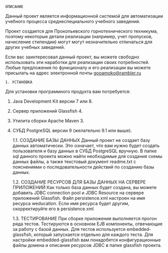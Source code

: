     ОПИСАНИЕ
Данный проект является информационной системой для автоматизации
учебного процесса среднеспециального учебного заведения.

Проект создается для Прокопьевского горнотехнического техникума, поэтому
некоторые детали реализации (например, учет пропусков, начисление стипендии)
могут могут незначительно отличаться для других учебных заведений.

Если вас заинтересовал данный проект, вы можете свободно использовать эти
наработки для реализации своих потребностей. Любые предложения по функционалу
и его реализации вы можете присылать на адрес электронной почты gooamoko@rambler.ru


    1. УСТАНОВКА
Для установки программного продукта вам потребуется:
1. Java Development Kit версии 7 или 8.
2. Сервер приложений Glassfish 4.
3. Утилита сборки Apache Maven 3.
4. СУБД PostgreSQL версии 9 (желательно 9.1 или выше).


    1.1. СОЗДАНИЕ БАЗЫ ДАННЫХ
Данный проект не создает базу данных автоматически. Это означает, что вам нужно
будет создать пользователя и базу данных в СУБД PostgreSQL вручную.
В папке sql данного проекта можно найти необходимые для создания схемы данных
файлы, а также текстовый документ readme.txt с пояснениями о последовательности
действий по созданию базы данных.


    1.2. СОЗДАНИЕ РЕСУРСОВ ДЛЯ БАЗЫ ДАННЫХ НА СЕРВЕРЕ ПРИЛОЖЕНИЙ
Как только база данных будет создана, вы можете добавить JDBC connection pool
и JDBC Resource на сервере приложений Glassfish. Файл persistence.xml настроен на
имя ресурса weducation. Если имя ресурса будет другим, скорректируйте его
в persistence.xml


    1.3. ТЕСТИРОВАНИЕ
При сборке приложения выполняется прогон ряда тестов. Тестируются в основном
EJB компоненты, отвечающие за работу с базой данных. Для тестов используется
embedded-glassfish, который запускается отдельно для каждого теста.
Для настройки embedded-glassfish вам понадобятся конфигурационные файлы домена и
описания ресурсов JDBC в папке glassfish проекта.

